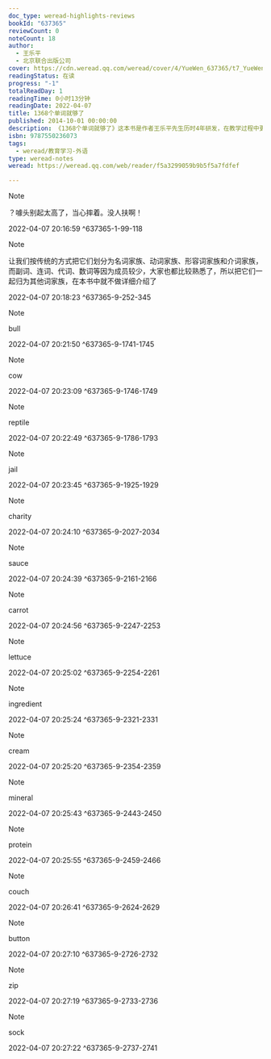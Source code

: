 ```yaml
---
doc_type: weread-highlights-reviews
bookId: "637365"
reviewCount: 0
noteCount: 18
author:
  - 王乐平
  - 北京联合出版公司
cover: https://cdn.weread.qq.com/weread/cover/4/YueWen_637365/t7_YueWen_637365.jpg
readingStatus: 在读
progress: "-1"
totalReadDay: 1
readingTime: 0小时13分钟
readingDate: 2022-04-07
title: 1368个单词就够了
published: 2014-10-01 00:00:00
description: 《1368个单词就够了》这本书是作者王乐平先生历时4年研发，在教学过程中更好的实现了本书思想的实际指导作用。这本书的基础在于：中国人背了多年的单词，学语法，练习听力和口语，参加了多种类型的考试，但由于缺乏语言环境，很多人在真正使用英语的时候，还是出现表达障碍。这个时候，很多人的反应就是背更多的单词！但，这些年你背的那些单词都用上了吗？中国人英语学习的困境在于缺乏英语思维！运用英语思维，1368个单词就够你表达所有你想要表达的内容！这本书里，王乐平老师根据实践教学和经验，逐步的讲解了在1368个单词的拓展，如何运用英语思维，实现无障碍的表达。让你的英语，张口就来！
isbn: 9787550236073
tags:
  - weread/教育学习-外语
type: weread-notes
weread: https://weread.qq.com/web/reader/f5a3299059b9b5f5a7fdfef

---
```





> [!NOTE] 
> ？噱头别起太高了，当心摔着。没人扶啊！
> 
> 2022-04-07 20:16:59 ^637365-1-99-118





> [!NOTE] 
> 让我们按传统的方式把它们划分为名词家族、动词家族、形容词家族和介词家族，而副词、连词、代词、数词等因为成员较少，大家也都比较熟悉了，所以把它们一起归为其他词家族，在本书中就不做详细介绍了
> 
> 2022-04-07 20:18:23 ^637365-9-252-345

> [!NOTE] 
> bull
> 
> 2022-04-07 20:21:50 ^637365-9-1741-1745

> [!NOTE] 
> cow
> 
> 2022-04-07 20:23:09 ^637365-9-1746-1749

> [!NOTE] 
> reptile
> 
> 2022-04-07 20:22:49 ^637365-9-1786-1793

> [!NOTE] 
> jail
> 
> 2022-04-07 20:23:45 ^637365-9-1925-1929

> [!NOTE] 
> charity
> 
> 2022-04-07 20:24:10 ^637365-9-2027-2034

> [!NOTE] 
> sauce
> 
> 2022-04-07 20:24:39 ^637365-9-2161-2166

> [!NOTE] 
> carrot
> 
> 2022-04-07 20:24:56 ^637365-9-2247-2253

> [!NOTE] 
> lettuce
> 
> 2022-04-07 20:25:02 ^637365-9-2254-2261

> [!NOTE] 
> ingredient
> 
> 2022-04-07 20:25:24 ^637365-9-2321-2331

> [!NOTE] 
> cream
> 
> 2022-04-07 20:25:20 ^637365-9-2354-2359

> [!NOTE] 
> mineral
> 
> 2022-04-07 20:25:43 ^637365-9-2443-2450

> [!NOTE] 
> protein
> 
> 2022-04-07 20:25:55 ^637365-9-2459-2466

> [!NOTE] 
> couch
> 
> 2022-04-07 20:26:41 ^637365-9-2624-2629

> [!NOTE] 
> button
> 
> 2022-04-07 20:27:10 ^637365-9-2726-2732

> [!NOTE] 
> zip
> 
> 2022-04-07 20:27:19 ^637365-9-2733-2736

> [!NOTE] 
> sock
> 
> 2022-04-07 20:27:22 ^637365-9-2737-2741







